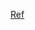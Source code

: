 [Ref](https://towardsdatascience.com/batch-norm-explained-visually-how-it-works-and-why-neural-networks-need-it-b18919692739)
